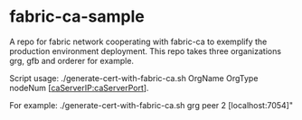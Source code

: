 # fabric-ca-sample
A repo  for fabric network cooperating with fabric-ca to  exemplify the production environment deployment.
This repo takes three organizations grg, gfb and orderer for example.

Script usage:
./generate-cert-with-fabric-ca.sh OrgName OrgType nodeNum [<caServerIP:caServerPort>].
  
 For example:
./generate-cert-with-fabric-ca.sh grg peer 2 [localhost:7054]"
